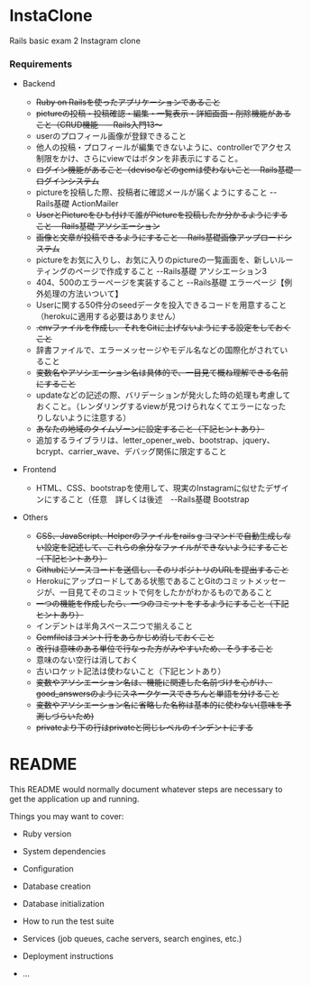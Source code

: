 # InstaClone
Rails basic exam 2 Instagram clone
### Requirements
* Backend
  * ~~Ruby on Railsを使ったアプリケーションであること~~
  * ~~pictureの投稿・投稿確認・編集・一覧表示・詳細画面・削除機能があること（CRUD機能　--Rails入門13～~~
  * userのプロフィール画像が登録できること
  * 他人の投稿・プロフィールが編集できないように、controllerでアクセス制限をかけ、さらにviewではボタンを非表示にすること。
  * ~~ログイン機能があること（deviseなどのgemは使わないこと --Rails基礎　ログインシステム~~
  * pictureを投稿した際、投稿者に確認メールが届くようにすること --Rails基礎 ActionMailer
  * ~~UserとPictureをひも付けて誰がPictureを投稿したか分かるようにすること --Rails基礎 アソシエーション~~
  * ~~画像と文章が投稿できるようにすること  --Rails基礎画像アップロードシステム~~
  * pictureをお気に入りし、お気に入りのpictureの一覧画面を、新しいルーティングのページで作成すること --Rails基礎 アソシエーション3
  * 404、500のエラーページを実装すること --Rails基礎 エラーページ【例外処理の方法いついて】
  * Userに関する50件分のseedデータを投入できるコードを用意すること（herokuに適用する必要はありません）
  * ~~.envファイルを作成し、それをGitに上げないようにする設定をしておくこと~~
  * 辞書ファイルで、エラーメッセージやモデル名などの国際化がされていること
  * ~~変数名やアソシエーション名は具体的で、一目見て概ね理解できる名前にすること~~
  * updateなどの記述の際、バリデーションが発火した時の処理も考慮しておくこと。（レンダリングするviewが見つけられなくてエラーになったりしないように注意する）
  * ~~あなたの地域のタイムゾーンに設定すること（下記ヒントあり）~~
  * 追加するライブラリは、letter_opener_web、bootstrap、jquery、bcrypt、carrier_wave、デバッグ関係に限定すること

* Frontend
  * HTML、CSS、bootstrapを使用して、現実のInstagramに似せたデザインにすること（任意　詳しくは後述　--Rails基礎 Bootstrap

* Others
  * ~~CSS、JavaScript、Helperのファイルをrails g コマンドで自動生成しない設定を記述して、これらの余分なファイルができないようにすること（下記ヒントあり）~~
  * ~~Githubにソースコードを送信し、そのリポジトリのURLを提出すること~~
  * Herokuにアップロードしてある状態であることGitのコミットメッセージが、一目見てそのコミットで何をしたかがわかるものであること
  * ~~一つの機能を作成したら、一つのコミットをするようにすること（下記ヒントあり）~~
  * インデントは半角スペース二つで揃えること
  * ~~Gemfileはコメント行をあらかじめ消しておくこと~~
  * ~~改行は意味のある単位で行なった方がみやすいため、そうすること~~
  * 意味のない空行は消しておく
  * 古いロケット記法は使わないこと（下記ヒントあり）
  * ~~変数やアソシエーション名は、機能に関連した名前づけを心がけ、good_answersのようにスネークケースできちんと単語を分けること~~
  * ~~変数やアソシエーション名に省略した名称は基本的に使わない(意味を予測しづらいため)~~
  * ~~privateより下の行はprivateと同じレベルのインデントにする~~


# README

This README would normally document whatever steps are necessary to get the
application up and running.

Things you may want to cover:

* Ruby version

* System dependencies

* Configuration

* Database creation

* Database initialization

* How to run the test suite

* Services (job queues, cache servers, search engines, etc.)

* Deployment instructions

* ...
